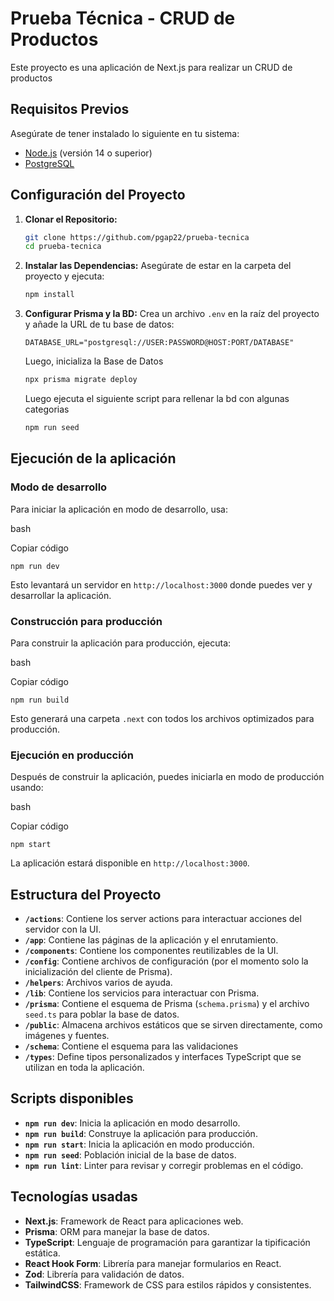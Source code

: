 # Prueba Técnica - CRUD de Productos

Este proyecto es una aplicación de Next.js para realizar un CRUD de productos

## Requisitos Previos

Asegúrate de tener instalado lo siguiente en tu sistema:

- [Node.js](https://nodejs.org/) (versión 14 o superior)
- [PostgreSQL](https://www.postgresql.org/download/)

## Configuración del Proyecto

1. **Clonar el Repositorio:**

   ```bash
   git clone https://github.com/pgap22/prueba-tecnica
   cd prueba-tecnica
   ```
2.  **Instalar las Dependencias:**
Asegúrate de estar en la carpeta del proyecto y ejecuta:
	```bash
	npm install
	```
3. **Configurar Prisma y la BD:** Crea un archivo `.env` en la raíz del proyecto y añade la URL de tu base de datos:

	```plaintext
	DATABASE_URL="postgresql://USER:PASSWORD@HOST:PORT/DATABASE"	
	```
	Luego, inicializa la Base de Datos
	```bash
	npx prisma migrate deploy
	```
	Luego ejecuta el siguiente script para rellenar la bd con algunas categorias
	```bash
	npm run seed

## Ejecución de la aplicación

### Modo de desarrollo

Para iniciar la aplicación en modo de desarrollo, usa:

bash

Copiar código

`npm run dev` 

Esto levantará un servidor en `http://localhost:3000` donde puedes ver y desarrollar la aplicación.

### Construcción para producción

Para construir la aplicación para producción, ejecuta:

bash

Copiar código

`npm run build` 

Esto generará una carpeta `.next` con todos los archivos optimizados para producción.

### Ejecución en producción

Después de construir la aplicación, puedes iniciarla en modo de producción usando:

bash

Copiar código

`npm start` 

La aplicación estará disponible en `http://localhost:3000`.


## Estructura del Proyecto
- **`/actions`**: Contiene los server actions para interactuar acciones del servidor con la UI.
- **`/app`**: Contiene las páginas de la aplicación y el enrutamiento.
- **`/components`**: Contiene los componentes reutilizables de la UI.
- **`/config`**: Contiene archivos de configuración (por el momento solo la inicialización del cliente de Prisma).
- **`/helpers`**: Archivos varios de ayuda.
- **`/lib`**: Contiene los servicios para interactuar con Prisma.
- **`/prisma`**: Contiene el esquema de Prisma (`schema.prisma`) y el archivo `seed.ts` para poblar la base de datos.
- **`/public`**: Almacena archivos estáticos que se sirven directamente, como imágenes y fuentes.
- **`/schema`**: Contiene el esquema para las validaciones
- **`/types`**: Define tipos personalizados y interfaces TypeScript que se utilizan en toda la aplicación.


## Scripts disponibles

-   **`npm run dev`**: Inicia la aplicación en modo desarrollo.
-   **`npm run build`**: Construye la aplicación para producción.
-   **`npm run start`**: Inicia la aplicación en modo producción.
-   **`npm run seed`**: Población inicial de la base de datos.
-   **`npm run lint`**: Linter para revisar y corregir problemas en el código.

## Tecnologías usadas

-   **Next.js**: Framework de React para aplicaciones web.
-   **Prisma**: ORM para manejar la base de datos.
-   **TypeScript**: Lenguaje de programación para garantizar la tipificación estática.
-   **React Hook Form**: Librería para manejar formularios en React.
-   **Zod**: Librería para validación de datos.
-   **TailwindCSS**: Framework de CSS para estilos rápidos y consistentes.